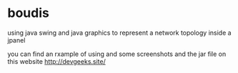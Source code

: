 # boudis
using java swing and java graphics to represent a network topology inside a jpanel

you can find an rxample of using and some screenshots and the jar file on this website http://devgeeks.site/

